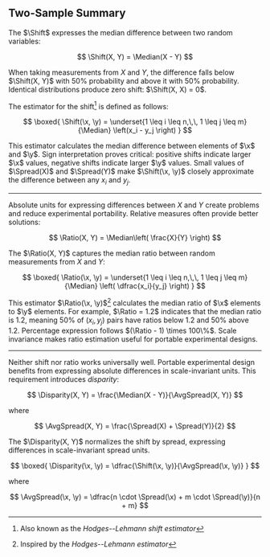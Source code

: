 ## Two-Sample Summary

The $\Shift$ expresses the median difference between two random variables:

$$
\Shift(X, Y) = \Median(X - Y)
$$

When taking measurements from $X$ and $Y$,
  the difference falls below $\Shift(X, Y)$ with $50\%$ probability and above it with $50\%$ probability.
Identical distributions produce zero shift: $\Shift(X, X) = 0$.

The estimator for the shift[^shift] is defined as follows:

[^shift]: Also known as the *Hodges--Lehmann shift estimator*

$$
\boxed{
  \Shift(\x, \y) = \underset{1 \leq i \leq n,\,\, 1 \leq j \leq m}{\Median} \left(x_i - y_j \right)
}
$$

This estimator calculates the median difference between elements of $\x$ and $\y$.
Sign interpretation proves critical: positive shifts indicate larger $\x$ values, negative shifts indicate larger $\y$ values.
Small values of $\Spread(X)$ and $\Spread(Y)$ make $\Shift(\x, \y)$ closely approximate the difference between any $x_i$ and $y_j$.

---

Absolute units for expressing differences between $X$ and $Y$ create problems and reduce experimental portability.
Relative measures often provide better solutions:

$$
\Ratio(X, Y) = \Median\left( \frac{X}{Y} \right)
$$

The $\Ratio(X, Y)$ captures the median ratio between random measurements from $X$ and $Y$:

$$
\boxed{
  \Ratio(\x, \y) = \underset{1 \leq i \leq n,\,\, 1 \leq j \leq m}{\Median} \left( \dfrac{x_i}{y_j} \right)
}
$$

This estimator $\Ratio(\x, \y)$[^ratio] calculates the median ratio of $\x$ elements to $\y$ elements.
For example, $\Ratio = 1.2$ indicates that the median ratio is $1.2$,
  meaning $50\%$ of $(x_i, y_j)$ pairs have ratios below $1.2$ and $50\%$ above $1.2$.
Percentage expression follows $(\Ratio - 1) \times 100\%$.
Scale invariance makes ratio estimation useful for portable experimental designs.

[^ratio]: Inspired by the *Hodges--Lehmann estimator*

---

Neither shift nor ratio works universally well.
Portable experimental design benefits from expressing absolute differences in scale-invariant units.
This requirement introduces *disparity*:

$$
\Disparity(X, Y) = \frac{\Median(X - Y)}{\AvgSpread(X, Y)}
$$

where

$$
\AvgSpread(X, Y) = \frac{\Spread(X) + \Spread(Y)}{2}
$$

The $\Disparity(X, Y)$ normalizes the shift by spread, expressing differences in scale-invariant spread units.


$$
\boxed{
  \Disparity(\x, \y) = \dfrac{\Shift(\x, \y)}{\AvgSpread(\x, \y)}
}
$$

where

$$
\AvgSpread(\x, \y) = \dfrac{n \cdot \Spread(\x) + m \cdot \Spread(\y)}{n + m}
$$
